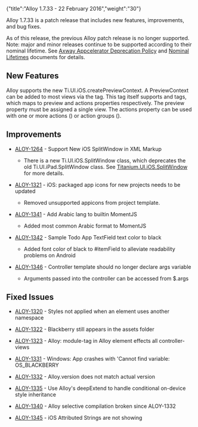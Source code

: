 {"title":"Alloy 1.7.33 - 22 February 2016","weight":"30"}

Alloy 1.7.33 is a patch release that includes new features, improvements, and bug fixes.

As of this release, the previous Alloy patch release is no longer supported. Note: major and minor releases continue to be supported according to their nominal lifetime. See [Axway Appcelerator Deprecation Policy](/docs/appc/AMPLIFY_Appcelerator_Services_Overview/Axway_Appcelerator_Deprecation_Policy/) and [Nominal Lifetimes](/docs/appc/AMPLIFY_Appcelerator_Services_Overview/Axway_Appcelerator_Product_Lifecycle/#NominalLifetimes) documents for details.

## New Features

Alloy supports the new Ti.UI.iOS.createPreviewContext. A PreviewContext can be added to most views via the <PreviewContext> tag. This tag itself supports <Preview> and <Actions> tags, which maps to preview and actions properties respectively. The preview property must be assigned a single view. The actions property can be used with one or more actions (<Action>) or action groups (<ActionGroup>).

## Improvements

* [ALOY-1264](https://jira.appcelerator.org/browse/ALOY-1264) - Support New iOS SplitWindow in XML Markup

  * There is a new Ti.UI.iOS.SplitWindow class, which deprecates the old Ti.UI.iPad.SplitWindow class. See [Titanium.UI.iOS.SplitWindow](#!/api/Titanium.UI.iOS.SplitWindow) for more details.

* [ALOY-1321](https://jira.appcelerator.org/browse/ALOY-1321) - iOS: packaged app icons for new projects needs to be updated

  * Removed unsupported appicons from project template.

* [ALOY-1341](https://jira.appcelerator.org/browse/ALOY-1341) - Add Arabic lang to builtin MomentJS

  * Added most common Arabic format to MomentJS

* [ALOY-1342](https://jira.appcelerator.org/browse/ALOY-1342) - Sample Todo App TextField text color to black

  * Added font color of black to #itemField to alleviate readability problems on Android

* [ALOY-1346](https://jira.appcelerator.org/browse/ALOY-1346) - Controller template should no longer declare args variable

  * Arguments passed into the controller can be accessed from $.args


## Fixed Issues

* [ALOY-1320](https://jira.appcelerator.org/browse/ALOY-1320) - Styles not applied when an element uses another namespace

* [ALOY-1322](https://jira.appcelerator.org/browse/ALOY-1322) - Blackberry still appears in the assets folder

* [ALOY-1323](https://jira.appcelerator.org/browse/ALOY-1323) - Alloy: module-tag in Alloy element effects all controller-views

* [ALOY-1331](https://jira.appcelerator.org/browse/ALOY-1331) - Windows: App crashes with 'Cannot find variable: OS\_BLACKBERRY

* [ALOY-1332](https://jira.appcelerator.org/browse/ALOY-1332) - Alloy.version does not match actual version

* [ALOY-1335](https://jira.appcelerator.org/browse/ALOY-1335) - Use Alloy's deepExtend to handle conditional on-device style inheritance

* [ALOY-1340](https://jira.appcelerator.org/browse/ALOY-1340) - Alloy selective compilation broken since ALOY-1332

* [ALOY-1345](https://jira.appcelerator.org/browse/ALOY-1345) - iOS Attributed Strings are not showing
